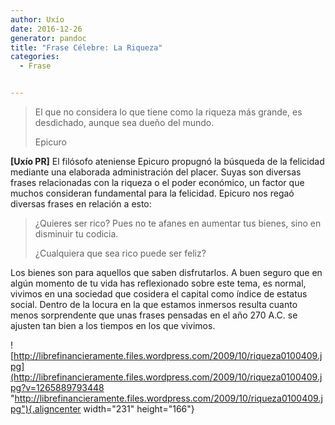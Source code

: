 ```yaml
---
author: Uxío
date: 2016-12-26
generator: pandoc
title: "Frase Célebre: La Riqueza"
categories:
  - Frase


---
```




> El que no considera lo que tiene como la riqueza más grande, es
> desdichado, aunque sea dueño del mundo.
>
> Epicuro

**\[Uxío PR\]** El filósofo ateniense Epicuro propugnó la búsqueda de la
felicidad mediante una elaborada administración del placer. Suyas son
diversas frases relacionadas con la riqueza o el poder económico, un
factor que muchos consideran fundamental para la felicidad. Epicuro nos
regaó diversas frases en relación a esto:

> ¿Quieres ser rico? Pues no te afanes en aumentar tus bienes, sino en
> disminuir tu codicia.
>
> ¿Cualquiera que sea rico puede ser feliz?

Los bienes son para aquellos que saben disfrutarlos. A buen seguro que
en algún momento de tu vida has reflexionado sobre este tema, es normal,
vivimos en una sociedad que cosidera el capital como índice de estatus
social. Dentro de la locura en la que estamos inmersos resulta cuanto
menos sorprendente que unas frases pensadas en el año 270 A.C. se
ajusten tan bien a los tiempos en los que vivimos.

![http://librefinancieramente.files.wordpress.com/2009/10/riqueza0100409.jpg](http://librefinancieramente.files.wordpress.com/2009/10/riqueza0100409.jpg?v=1265889793448 "http://librefinancieramente.files.wordpress.com/2009/10/riqueza0100409.jpg"){.aligncenter
width="231" height="166"}
